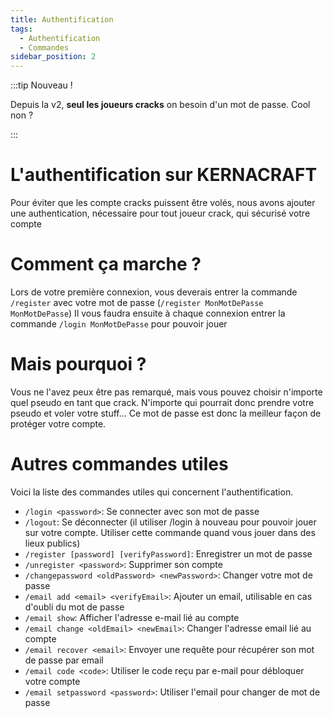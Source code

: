 ```yaml
---
title: Authentification
tags:
  - Authentification
  - Commandes
sidebar_position: 2
---
```


:::tip Nouveau !

Depuis la v2, **seul les joueurs cracks** on besoin d'un mot de passe. Cool non ?

:::

# L'authentification sur KERNACRAFT
Pour éviter que les compte cracks puissent être volés, nous avons ajouter une authentication, nécessaire pour tout joueur crack, qui sécurisé votre compte

# Comment ça marche ?
Lors de votre première connexion, vous deverais entrer la commande `/register` avec votre mot de passe (`/register MonMotDePasse MonMotDePasse`) Il vous faudra ensuite à chaque connexion entrer la commande `/login MonMotDePasse` pour pouvoir jouer

# Mais pourquoi ?
Vous ne l'avez peux être pas remarqué, mais vous pouvez choisir n'importe quel pseudo en tant que crack. N'importe qui pourrait donc prendre votre pseudo et voler votre stuff... Ce mot de passe est donc la meilleur façon de protéger votre compte.

# Autres commandes utiles
Voici la liste des commandes utiles qui concernent l'authentification.

 - `/login <password>`: Se connecter avec son mot de passe
 - `/logout`: Se déconnecter (il utiliser /login à nouveau pour pouvoir jouer sur votre compte. Utiliser cette commande quand vous jouer dans des lieux publics)
 - `/register [password] [verifyPassword]`: Enregistrer un mot de passe
 - `/unregister <password>`: Supprimer son compte
 - `/changepassword <oldPassword> <newPassword>`: Changer votre mot de passe
 - `/email add <email> <verifyEmail>`: Ajouter un email, utilisable en cas d'oubli du mot de passe
 - `/email show`: Afficher l'adresse e-mail lié au compte
 - `/email change <oldEmail> <newEmail>`: Changer l'adresse email lié au compte
 - `/email recover <email>`: Envoyer une requête pour récupérer son mot de passe par email
 - `/email code <code>`: Utiliser le code reçu par e-mail pour débloquer votre compte
 - `/email setpassword <password>`: Utiliser l'email pour changer de mot de passe
